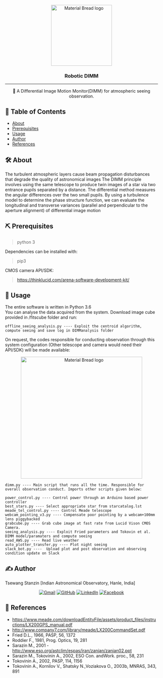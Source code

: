 <p align="center">
    <img width="200" src="https://user-images.githubusercontent.com/58334054/220020199-4ae158cd-f7ad-4377-8ea9-7cbd01e92eec.png" alt="Material Bread logo">
</p>

<h3 align="center">Robotic DIMM</h3>

---

<p align="center"> 🤖 A Differential Image Motion Monitor(DIMM) for atmospheric seeing observation.
    <br> 
</p>

## 📝 Table of Contents
+ [About](#about)
+ [Prerequisites](#getting_started)
+ [Usage](#usage)
+ [Author](#author)
+ [References](#acknowledgement)

## 🛠 About <a name = "about"></a>
The turbulent atmospheric layers cause beam propagation disturbances that degrade the quality of astronomical images
The DIMM principle involves using the same telescope to produce twin images of a star via two entrance pupils separated by a distance. The differential method measures the angular differences over the two small pupils. 
By using a turbulence model to determine the phase structure function, we can evaluate the longitudinal and transverse variances (parallel and perpendicular to the aperture alignment) of differential image motion

## ⛏️ Prerequisites <a name = "getting_started"></a>

### 
> python 3

Dependencies can be installed with:
> pip3

CMOS camera API/SDK:
> https://thinklucid.com/arena-software-development-kit/

## 💭 Usage <a name = "usage"></a>

The entire software is written in Python 3.6 <br>
You can analyse the data acquired from the system. Download image cube provided in /fitscube folder and run:
```
offline_seeing_analysis.py ---- Exploit the centroid algorithm, compute seeing and save log in DIMManalysis folder
```

On request, the codes responsible for conducting observation through this system configuration (Other telescope and camera would need their API/SDK) will be made available:

<p align="center">
    <img width="400" src="https://user-images.githubusercontent.com/58334054/220026194-015d937c-adbf-4e22-80ca-a52bc4fe3f06.png" alt="Material Bread logo">
</p>

```
dimm.py ---- Main script that runs all the time. Responsible for overall observation conduct. Imports other scripts given below:

power_control.py ---- Control power through an Arduino based power controller
best_stars.py ---- Select appropriate star from starcatalog.lst
meade_tel_control.py ---- Control Meade telescope
webcam_pointing_v3.py ---- Compensate poor pointing by a webcam+100mm lens piggybacked
grabcube.py ---- Grab cube image at fast rate from Lucid Vison CMOS Camera. 
seeing_analysis.py ---- Exploit Fried parameters and Tokovin et al. DIMM model/paramaters and compute seeing
read_AWS.py ---- Read live weather 
auto_plotter_transfer.py ---- Plot night seeing
slack_bot.py ----  Upload plot and post observation and observing condition update on Slack

```

## ✍️  Author <a name = "author"></a>
Tsewang Stanzin [Indian Astronomical Observatory, Hanle, India]
<p align="center">
	<a href="mailto:tstanzin.in@gmail.com"><img img src="https://img.shields.io/badge/gmail-%23EA4335.svg?style=plastic&logo=gmail&logoColor=white" alt="Gmail"/></a>
	<a href="https://github.com/tsewangstanzin"><img src="https://img.shields.io/badge/github-%23181717.svg?style=plastic&logo=github&logoColor=white" alt="GitHub"/></a>
	<a href="https://www.linkedin.com/in/tsewangstanzin/"><img src="https://img.shields.io/badge/linkedin-%230A66C2.svg?style=plastic&logo=linkedin&logoColor=white" alt="LinkedIn"/></a>
	<a href="https://www.facebook.com/tstanzin"><img src="https://img.shields.io/badge/facebook-%231877F2.svg?style=plastic&logo=facebook&logoColor=white" alt="Facebook"/></a>

</p>



## 🎉 References <a name = "acknowledgement"></a>
+ https://www.meade.com/downloadEntityFile/assets/product_files/instructions/LX200GPS_manual.pdf
+ http://www.company7.com/library/meade/LX200CommandSet.pdf
+ Fried D.L., 1966, PASP, 56, 1372
+ Roddier F., 1981, Prog. Optics, 19, 281
+ Sarazin M., 2001 -http://www.eso.org/astclim/espas/iran/zanjan/zanjan02.ppt
+ Sarazin M., Tokovinin A., 2002, ESO Con. andWork. proc., 58, 231
+ Tokovinin A., 2002, PASP, 114, 1156
+ Tokovinin A., Kornilov V., Shatsky N.,Voziakova O., 2003b, MNRAS, 343, 891




